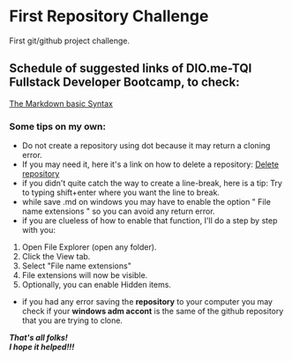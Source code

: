 # First Repository Challenge

First git/github project challenge.

## Schedule of suggested links of DIO.me-TQI Fullstack Developer Bootcamp, to check:

[The Markdown basic Syntax](https://www.markdownguide.org/basic-syntax/)




### Some tips on my own:
 
 - Do not create a repository using dot because it may return a cloning error.
 - If you may need it, here it's a link on how to delete a repository: [Delete repository](https://docs.github.com/pt/enterprise-cloud@latest/repositories/creating-and-managing-repositories/deleting-a-repository)
 - if you didn't quite catch the way to create a line-break, here is a tip: Try to typing shift+enter where you want the line to break.
 - while save .md on windows you may have to enable the option " File name extensions " so you can avoid any return error.
 - if you are clueless of how to enable that function, I'll do a step by step with you:
1. Open File Explorer (open any folder).
2. Click the View tab.
3. Select "File name extensions"
4. File extensions will now be visible.
5. Optionally, you can enable Hidden items.
- if you had any error saving the __repository__ to your computer you may check if your __windows adm accont__ is the same of the github repository that you are trying to clone.

 
 
 
 
 
 ***_That's all folks!  
I hope it helped!!!_***
